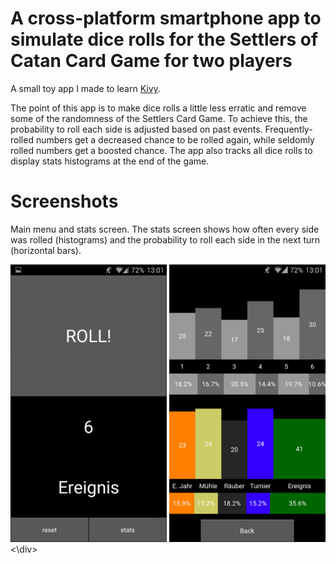 A cross-platform smartphone app to simulate dice rolls for the Settlers of Catan Card Game for two players
=========

A small toy app I made to learn [Kivy](https://kivy.org/).

The point of this app is to make dice rolls a little less erratic and remove some of the randomness of the Settlers Card Game. To achieve this, the probability to roll each side is adjusted based on past events. Frequently-rolled numbers get a decreased chance to be rolled again, while seldomly rolled numbers get a boosted chance. The app also tracks all dice rolls to display stats histograms at the end of the game.

Screenshots
=========

Main menu and stats screen. The stats screen shows how often every side was rolled (histograms) and the probability to roll each side in the next turn (horizontal bars).

<div>
<img src="screenshot1.png" width="250">
<img src="screenshot2.png" width="250">
<\div>
